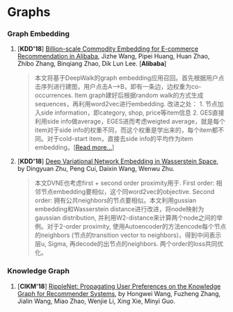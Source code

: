 # Graphs

### Graph Embedding
1. [**KDD'18**] [Billion-scale Commodity Embedding for E-commerce Recommendation in Alibaba](https://arxiv.org/abs/1803.02349), Jizhe Wang, Pipei Huang, Huan Zhao, Zhibo Zhang, Binqiang Zhao, Dik Lun Lee. [**Alibaba**]
   > 本文将基于DeepWalk的graph embedding应用召回。首先根据用户点击序列进行建图，用户点击A-->B，即有一条边，边权重为co-occurrences. Item graph建好后根据random walk的方式生成sequences，再利用word2vec进行embedding. 改进之处： 1. 节点加入side information，即category, shop, price等item信息 2. GES直接利用side info做average，EGES进而考虑weigted average，就是每个item对于side info的权重不同，而这个权重是学出来的，每个item都不同。对于cold-start item，直接去side info的平均作为item embedding。[[Read more...](https://blog.csdn.net/sxf1061926959/article/details/88078008)]

1. [**KDD'18**] [Deep Variational Network Embedding in Wasserstein Space](http://pengcui.thumedialab.com/papers/NE-DeepVariational.pdf), by Dingyuan Zhu, Peng Cui, Daixin Wang, Wenwu Zhu.
   > 本文DVNE也考虑first + second order proximity用于. First order: 相邻节点embedding要相似，这个同word2vec的objective. Second order:  拥有公共neighbors的节点要相似。本文利用gussian embedding和Wasserstein distance进行改进，将node映射为gaussian distribution, 并利用W2-distance来计算两个node之间的举例。对于2-order proximity, 使用Autoencoder的方法encode每个节点的neighbors (节点的transition vector to neighbors)，得到中间表示层u, Sigma, 再decode的出节点的neighbors. 两个order的loss共同优化。

### Knowledge Graph
1. [**CIKM'18**] [RippleNet: Propagating User Preferences on the Knowledge Graph for Recommender Systems](https://arxiv.org/abs/1803.03467), by Hongwei Wang, Fuzheng Zhang, Jialin Wang, Miao Zhao, Wenjie Li, Xing Xie, Minyi Guo. 
